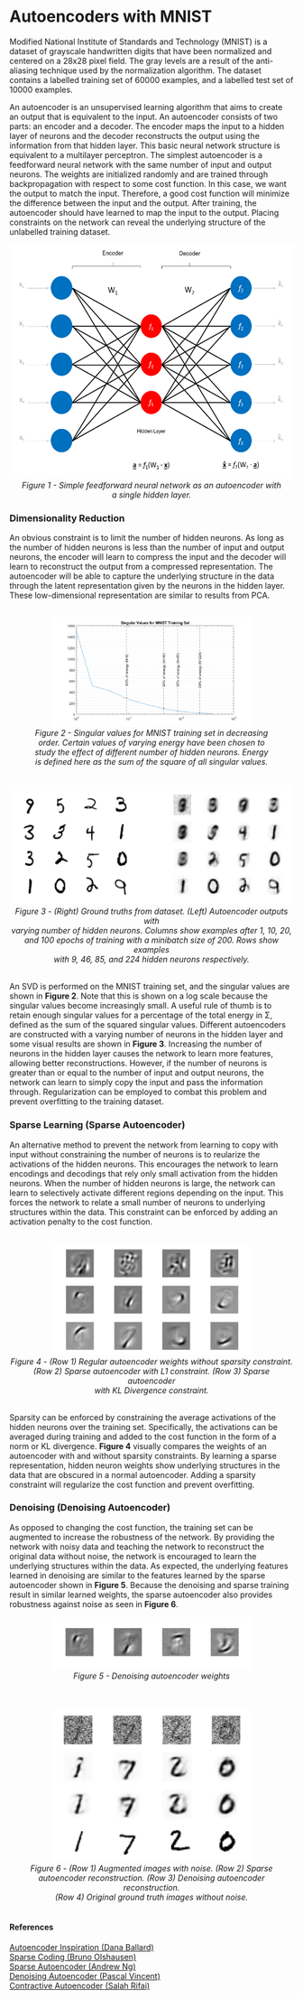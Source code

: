 # Autoencoders with MNIST 

Modified National Institute of Standards and Technology (MNIST) is a dataset of grayscale handwritten digits that have been normalized and centered on a 28x28 pixel field. The gray levels are a result of the anti-aliasing technique used by the normalization algorithm. The dataset contains a labelled training set of 60000 examples, and a labelled test set of 10000 examples. 

An autoencoder is an unsupervised learning algorithm that aims to create an output that is equivalent to the input. An autoencoder consists of two parts: an encoder and a decoder. The encoder maps the input to a hidden layer of neurons and the decoder reconstructs the output using the information from that hidden layer. This basic neural network structure is equivalent to a multilayer perceptron. The simplest autoencoder is a feedforward neural network with the same number of input and output neurons. The weights are initialized randomly and are trained through backpropagation with respect to some cost function. In this case, we want the output to match the input. Therefore, a good cost function will minimize the difference between the input and the output. After training, the autoencoder should have learned to map the input to the output. Placing constraints on the network can reveal the underlying structure of the unlabelled training dataset. 


<p align="center">
  <img width="550" height="415" src="/images/ae.png">
  <br />
  <em>Figure 1 - Simple feedforward neural network as an autoencoder with <br> a single hidden layer. </em>
  <br />
</p>

### Dimensionality Reduction

An obvious constraint is to limit the number of hidden neurons. As long as the number of hidden neurons is less than the number of input and output neurons, the encoder will learn to compress the input and the decoder will learn to reconstruct the output from a compressed representation. The autoencoder will be able to capture the underlying structure in the data through the latent representation given by the neurons in the hidden layer. These low-dimensional representation are similar to results from PCA.

<p align="center">
  <br />
  <img width="360" height="193" src="/images/svd.png">
  <br />
  <em>Figure 2 - Singular values for MNIST training set in decreasing <br> order. Certain values of varying energy have been chosen to <br> study the effect of different number of hidden neurons. Energy <br> is defined here as the sum of the square of all singular values.</em>
  <br />
  <br />
  <br />
  <img width="600" height="211" src="/images/svd_study.png">
  <br />
  <em>Figure 3 - (Right) Ground truths from dataset. (Left) Autoencoder outputs with <br> varying number of hidden neurons. Columns show examples after 1, 10, 20, <br> and 100 epochs of training with a minibatch size of 200. Rows show examples <br> with 9, 46, 85, and 224 hidden neurons respectively. </em>
  <br />
  <br />
</p>

An SVD is performed on the MNIST training set, and the singular values are shown in **Figure 2**. Note that this is shown on a log scale because the singular values become increasingly small. A useful rule of thumb is to retain enough singular values for a percentage of the total energy in Σ, defined as the sum of the squared singular values. Different autoencoders are constructed with a varying number of neurons in the hidden layer and some visual results are shown in **Figure 3**. Increasing the number of neurons in the hidden layer causes the network to learn more features, allowing better reconstructions. However, if the number of neurons is greater than or equal to the number of input and output neurons, the network can learn to simply copy the input and pass the information through. Regularization can be employed to combat this problem and prevent overfitting to the training dataset.

### Sparse Learning (Sparse Autoencoder)

An alternative method to prevent the network from learning to copy with input without constraining the number of neurons is to reularize the activations of the hidden neurons. This encourages the network to learn encodings and decodings that rely only small activation from the hidden neurons. When the number of hidden neurons is large, the network can learn to selectively activate different regions depending on the input. This forces the network to relate a small number of neurons to underlying structures within the data. This constraint can be enforced by adding an activation penalty to the cost function. 

<p align="center">
  <br />
  <img width="350" height="197" src="/images/sae_study.png">
  <br />
  <em>Figure 4 - (Row 1) Regular autoencoder weights without sparsity constraint. <br> (Row 2) Sparse autoencoder with L1 constraint. (Row 3) Sparse autoencoder <br> with KL Divergence constraint. </em>
  <br />
  <br />
</p>

Sparsity can be enforced by constraining the average activations of the hidden neurons over the training set. Specifically, the activations can be averaged during training and added to the cost function in the form of a norm or KL divergence. **Figure 4** visually compares the weights of an autoencoder with and without sparsity constraints. By learning a sparse representation, hidden neuron weights show underlying structures in the data that are obscured in a normal autoencoder. Adding a sparsity constraint will regularize the cost function and prevent overfitting.

### Denoising (Denoising Autoencoder)

As opposed to changing the cost function, the training set can be augmented to increase the robustness of the network. By providing the network with noisy data and teaching the network to reconstruct the original data without noise, the network is encouraged to learn the underlying structures within the data. As expected, the underlying features learned in denoising are similar to the features learned by the sparse autoencoder shown in **Figure 5**. Because the denoising and sparse training result in similar learned weights, the sparse autoencoder also provides robustness against noise as seen in **Figure 6**.

<p align="center">
  <img width="350" height="93" src="/images/dae_study.png"> 
  <br>
  <em>Figure 5 - Denoising autoencoder weights </em>
  <br />
  <br />
  <br />
  <br />
  <img width="350" height="270" src="/images/dae_study2.png">
  <br />
  <em>Figure 6 - (Row 1) Augmented images with noise. (Row 2) Sparse <br> autoencoder reconstruction. (Row 3) Denoising autoencoder reconstruction. <br> (Row 4) Original ground truth images without noise.</em>
  <br />
  <br />
</p>

#### References
[Autoencoder Inspiration (Dana Ballard)](/papers/Ballard_1978.pdf)
<br>
[Sparse Coding (Bruno Olshausen)](/papers/Olshausen_1996.pdf)
<br>
[Sparse Autoencoder (Andrew Ng)](/papers/Ng_2011.pdf)
<br>
[Denoising Autoencoder (Pascal Vincent)](/papers/Vincent_2008.pdf)
<br>
[Contractive Autoencoder (Salah Rifai)](/papers/Rifai_2011.pdf)
